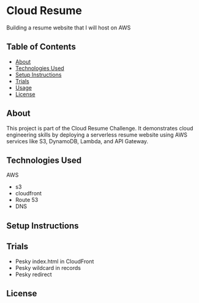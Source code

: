 # Cloud Resume
Building a resume website that I will host on AWS

## Table of Contents
- [About](#about)
- [Technologies Used](#technologies-used)
- [Setup Instructions](#setup-instructions)
- [Trials](#trials)
- [Usage](#usage)
- [License](#license)

## About
This project is part of the Cloud Resume Challenge. It demonstrates cloud engineering skills by deploying a serverless resume website using AWS services like S3, DynamoDB, Lambda, and API Gateway.

## Technologies Used
AWS
- s3
- cloudfront
- Route 53
- DNS

## Setup Instructions

## Trials
- Pesky index.html in CloudFront
- Pesky wildcard in records
- Pesky redirect

## License 
